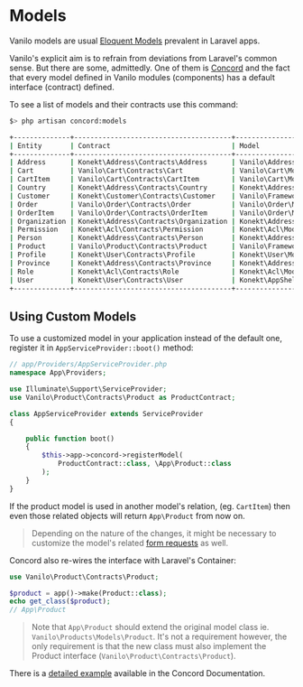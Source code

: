 # Models

Vanilo models are usual
[Eloquent Models](https://laravel.com/docs/5.5/eloquent) prevalent in
Laravel apps.

Vanilo's explicit aim is to refrain from deviations from Laravel's
common sense. But there are some, admittedly. One of them is
[Concord](concord.md) and the fact that every model defined in Vanilo
modules (components) has a default interface (contract) defined.

To see a list of models and their contracts use this command:

```bash
$> php artisan concord:models

+--------------+---------------------------------------+------------------------------------+
| Entity       | Contract                              | Model                              |
+--------------+---------------------------------------+------------------------------------+
| Address      | Konekt\Address\Contracts\Address      | Vanilo\Address\Models\Address      |
| Cart         | Vanilo\Cart\Contracts\Cart            | Vanilo\Cart\Models\Cart            |
| CartItem     | Vanilo\Cart\Contracts\CartItem        | Vanilo\Cart\Models\CartItem        |
| Country      | Konekt\Address\Contracts\Country      | Konekt\Address\Models\Country      |
| Customer     | Konekt\Customer\Contracts\Customer    | Vanilo\Framework\Models\Customer   |
| Order        | Vanilo\Order\Contracts\Order          | Vanilo\Order\Models\Order          |
| OrderItem    | Vanilo\Order\Contracts\OrderItem      | Vanilo\Order\Models\OrderItem      |
| Organization | Konekt\Address\Contracts\Organization | Konekt\Address\Models\Organization |
| Permission   | Konekt\Acl\Contracts\Permission       | Konekt\Acl\Models\Permission       |
| Person       | Konekt\Address\Contracts\Person       | Konekt\Address\Models\Person       |
| Product      | Vanilo\Product\Contracts\Product      | Vanilo\Framework\Models\Product    |
| Profile      | Konekt\User\Contracts\Profile         | Konekt\User\Models\Profile         |
| Province     | Konekt\Address\Contracts\Province     | Konekt\Address\Models\Province     |
| Role         | Konekt\Acl\Contracts\Role             | Konekt\Acl\Models\Role             |
| User         | Konekt\User\Contracts\User            | Konekt\AppShell\Models\User        |
+--------------+---------------------------------------+------------------------------------+
```

## Using Custom Models

To use a customized model in your application instead of the default one,
register it in `AppServiceProvider::boot()` method:

```php
// app/Providers/AppServiceProvider.php
namespace App\Providers;

use Illuminate\Support\ServiceProvider;
use Vanilo\Product\Contracts\Product as ProductContract;

class AppServiceProvider extends ServiceProvider
{

    public function boot()
    {
        $this->app->concord->registerModel(
            ProductContract::class, \App\Product::class
        );
    }
}
```

If the product model is used in another model's relation, (eg.
`CartItem`) then even those related objects will return `App\Product`
from now on.

> Depending on the nature of the changes, it might be necessary to
> customize the model's related [form requests](form-requests.md) as well.

Concord also re-wires the interface with Laravel's Container:

```php
use Vanilo\Product\Contracts\Product;

$product = app()->make(Product::class);
echo get_class($product);
// App\Product
```

> Note that `App\Product` should extend the original model class ie.
> `Vanilo\Products\Models\Product`. It's not a requirement however, the
> only requirement is that the new class must also implement the Product
> interface (`Vanilo\Product\Contracts\Product`).

There is a
[detailed example](https://artkonekt.github.io/concord/#/models?id=detailed-example)
available in the Concord Documentation.
